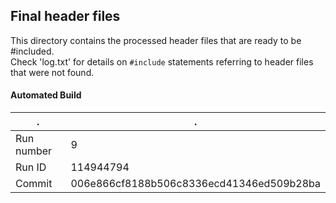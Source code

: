 ## Final header files
This directory contains the processed header files
that are ready to be #included.  
Check 'log.txt' for details on `#include` statements
referring to header files that were not found.  

#### Automated Build
.          | .
---------- | ----------
Run number | 9  
Run ID     | 114944794  
Commit     | 006e866cf8188b506c8336ecd41346ed509b28ba  

